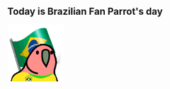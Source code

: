<h2>Today is Brazilian Fan Parrot's day</h2><img src="https://raw.githubusercontent.com/jmhobbs/cultofthepartyparrot.com/master/parrots/hd/brazilianfanparrot.gif" />